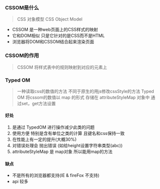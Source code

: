 ### CSSOM是什么
> CSS 对象模型 CSS Object Model  
+ CSSOM 是一种web页面上的CSS样式的映射
+ 它和DOM相似 只是它针对的是CSS而不是HTML
+ 浏览器将DOM和CSSOM结合起来渲染页面

### CSSOM的作用
> CSSOM 将样式表中的规则映射到对应的元素上

### Typed OM
> 一种读取css的数值的方法 不同于原生的用js修改cssStyle的方法 Typed OM 将cssom的数值以 map 的形式 存储在 attributeStyleMap 对象中 通过set，get方法设置

#### 好处
1. 是通过 TypedOM 进行操作减少此类的问题
2. 使用方便 特别是含有单位之类的计算 且键名和css保持一致
3. 在性能上有一定的提升(大概30%)
4. 对错误处理会 抛出错误 (如给height设置字符串类型(abc))
5. attributeStyleMap 是 map对象 所以能用map的方法

#### 缺点
+ 不是所有的浏览器都支持(IE & fireFox 不支持)
+ api 较多 
